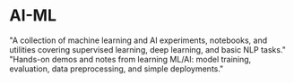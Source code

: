 # AI-ML
"A collection of machine learning and AI experiments, notebooks, and utilities covering supervised learning, deep learning, and basic NLP tasks."
"Hands-on demos and notes from learning ML/AI: model training, evaluation, data preprocessing, and simple deployments."
